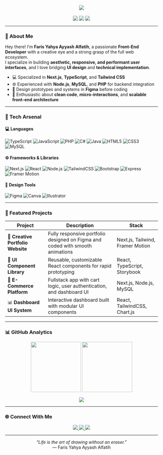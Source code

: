 <!-- GitHub Profile README | Faris Yahya Ayyash Alfatih -->

<h1 align="center">
  <img src="https://readme-typing-svg.herokuapp.com?font=Poppins&size=28&duration=3000&pause=1000&color=38BDF8&center=true&vCenter=true&width=550&lines=Hi%2C+I'm+Faris+👋;Front-End+Developer+%26+UI%2FUX+Designer;Full-Stack+Capable+with+Creative+Vision;Welcome+to+my+GitHub!">
</h1>

<p align="center">
  <img src="https://img.shields.io/badge/Role-Front--End%20Developer-blue?style=flat-square"/>
  <img src="https://img.shields.io/badge/Also-Full--Stack%20Ready-00BFFF?style=flat-square"/>
  <img src="https://img.shields.io/badge/Design-Figma-orange?style=flat-square"/>
</p>

---

### 🎨 About Me  

Hey there! I’m **Faris Yahya Ayyash Alfatih**, a passionate **Front-End Developer** with a creative eye and a strong grasp of the full web ecosystem.  
I specialize in building **aesthetic, responsive, and performant user interfaces**, and I love bridging **UI design** and **technical implementation**.  

- 💻 Specialized in **Next.js**, **TypeScript**, and **Tailwind CSS**  
- ⚙️ Experienced with **Node.js**, **MySQL**, and **PHP** for backend integration  
- 🎨 Design prototypes and systems in **Figma** before coding  
- 🌈 Enthusiastic about **clean code**, **micro-interactions**, and **scalable front-end architecture**

---

### 🧠 Tech Arsenal  

#### 💻 Languages
![TypeScript](https://img.shields.io/badge/TypeScript-3178C6?style=for-the-badge&logo=typescript&logoColor=white)
![JavaScript](https://img.shields.io/badge/JavaScript-F7DF1E?style=for-the-badge&logo=javascript&logoColor=black)
![PHP](https://img.shields.io/badge/PHP-777BB4?style=for-the-badge&logo=php&logoColor=white)
![C#](https://img.shields.io/badge/C%23-239120?style=for-the-badge&logo=c-sharp&logoColor=white)
![Java](https://img.shields.io/badge/Java-ED8B00?style=for-the-badge&logo=openjdk&logoColor=white)
![HTML5](https://img.shields.io/badge/HTML5-E34F26?style=for-the-badge&logo=html5&logoColor=white)
![CSS3](https://img.shields.io/badge/CSS3-1572B6?style=for-the-badge&logo=css3&logoColor=white)
![MySQL](https://img.shields.io/badge/MySQL-4479A1?style=for-the-badge&logo=mysql&logoColor=white)

#### ⚙️ Frameworks & Libraries
![Next.js](https://img.shields.io/badge/Next.js-000000?style=for-the-badge&logo=nextdotjs&logoColor=white)
![React](https://img.shields.io/badge/React-20232A?style=for-the-badge&logo=react&logoColor=61DAFB)
![Node.js](https://img.shields.io/badge/Node.js-339933?style=for-the-badge&logo=node.js&logoColor=white)
![TailwindCSS](https://img.shields.io/badge/TailwindCSS-38B2AC?style=for-the-badge&logo=tailwindcss&logoColor=white)
![Bootstrap](https://img.shields.io/badge/Bootstrap-7952B3?style=for-the-badge&logo=bootstrap&logoColor=white)
![Express](https://img.shields.io/badge/Express.js-404D59?style=for-the-badge&logo=express&logoColor=white)
![Framer Motion](https://img.shields.io/badge/FramerMotion-0055FF?style=for-the-badge&logo=framer&logoColor=white)

#### 🧰 Design Tools
![Figma](https://img.shields.io/badge/Figma-F24E1E?style=for-the-badge&logo=figma&logoColor=white)
![Canva](https://img.shields.io/badge/Canva-00C4CC?style=for-the-badge&logo=canva&logoColor=white)
![Illustrator](https://img.shields.io/badge/Illustrator-FF9A00?style=for-the-badge&logo=adobe-illustrator&logoColor=white)

---

### 🧩 Featured Projects  

| Project | Description | Stack |
|----------|--------------|--------|
| 🎨 **Creative Portfolio Website** | Fully responsive portfolio designed on Figma and coded with smooth animations | Next.js, Tailwind, Framer Motion |
| 🧱 **UI Component Library** | Reusable, customizable React components for rapid prototyping | React, TypeScript, Storybook |
| 🛒 **E-Commerce Platform** | Fullstack app with cart logic, user authentication, and dashboard UI | Next.js, Node.js, MySQL |
| 📊 **Dashboard UI System** | Interactive dashboard built with modular UI components | React, TailwindCSS, Chart.js |

---

### 📊 GitHub Analytics  

<p align="center">
  <img height="165em" src="https://github-readme-stats.vercel.app/api?username=ramirezzServer&show_icons=true&theme=tokyonight&count_private=true" />
  <img height="165em" src="https://github-readme-stats.vercel.app/api/top-langs/?username=ramirezzServer&layout=compact&theme=tokyonight" />
</p>

<p align="center">
  <img src="https://github-readme-streak-stats.herokuapp.com?user=ramirezzServer&theme=tokyonight&hide_border=false" />
</p>

---

### 🌐 Connect With Me  

<p align="center">
  <a href="https://linkedin.com/in/faris-yahya-ayyash-alfatih-0a502a215/" target="_blank">
    <img src="https://img.shields.io/badge/LinkedIn-0A66C2?style=for-the-badge&logo=linkedin&logoColor=white"/>
  </a>
  <a href="https://instagram.com/rissziee/" target="_blank">
    <img src="https://img.shields.io/badge/Instagram-E4405F?style=for-the-badge&logo=instagram&logoColor=white"/>
  </a>
  <a href="mailto:faris651234@gmail.com">
    <img src="https://img.shields.io/badge/Gmail-D14836?style=for-the-badge&logo=gmail&logoColor=white"/>
  </a>
</p>

---

<p align="center">
  <i>“Life is the art of drawing without an eraser.”</i><br/>
  — Faris Yahya Ayyash Alfatih
</p>

